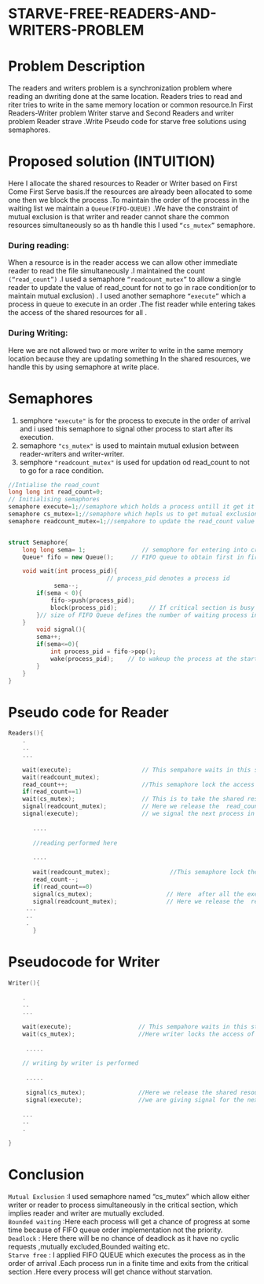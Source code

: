 # STARVE-FREE-READERS-AND-WRITERS-PROBLEM
# Problem Description
The readers and writers problem is a  synchronization problem where reading an dwriting done at the same location. Readers tries to read and riter tries to write in the same memory location or common resource.In First Readers-Writer problem Writer starve and Second Readers and writer problem Reader strave .Write Pseudo code for starve free  solutions using semaphores.
# Proposed solution (INTUITION)
Here I allocate the shared resources to Reader or Writer based on First Come First Serve basis.If the resources are already been allocated to some one then we block the process .To maintain the order of the process in the waiting list we maintain a `Queue(FIFO-QUEUE)` .We have the constraint of mutual exclusion is that writer and reader cannot share the common resources simultaneously so as th handle this I used `“cs_mutex”` semaphore.
### **During reading:**
When a resource is in the reader access we can allow other immediate reader to read the file simultaneously .I maintained the count `(“read_count”)` .I used a semaphore `“readcount_mutex”` to allow a single reader to update the value of read_count for not to go in race condition(or to maintain mutual exclusion) . 
I used another semaphore `“execute”`  which a process in queue to execute in an order .The fist reader while entering takes the access of the shared resources for all . 
### **During Writing:**
Here we are not allowed two or more writer to write in the same memory location because they are updating something In the shared resources, we handle this by using semaphore at write place.

# Semaphores
1. semphore `"execute"` is for the process to execute in the order of arrival and i used this semaphore to signal other process to start after its execution.
2. semaphore  `"cs_mutex"` is used to maintain mutual exlusion between reader-writers and writer-writer.
3. semphore ``"readcount_mutex"`` is used for updation od read_count to not to go for a race condition.

```C++
//Intialise the read_count
long long int read_count=0;
// Initialising semaphores
semaphore execute=1;//semaphore which holds a process untill it get it's execution turn from the FIFO Queue
semaphore cs_mutex=1;//semaphore which hepls us to get mutual exclusion between writer and readers(cs can operate ony one function either read ot write at a time)
semaphore readcount_mutex=1;//sempahore to update the read_count value one at a time


struct Semaphore{
    long long sema= 1;                // semophore for entering into critical section
    Queue* fifo = new Queue();     // FIFO queue to obtain first in first serve basis

    void wait(int process_pid){
                            // process_pid denotes a process id
             sema--;
        if(sema < 0){
            fifo->push(process_pid);
            block(process_pid);         // If critical section is busy we add the current invoking process to  fifi queue  
        }// size of FIFO Queue defines the number of waiting process in the queue
    }
        void signal(){
        sema++;
        if(sema<=0){
            int process_pid = fifo->pop();
            wake(process_pid);    // to wakeup the process at the starting of the queue with pid
        }
    }
}
``` 

# Pseudo code for Reader 
```C++
Readers(){
    .
    ..
    ...
    
    wait(execute);                    // This sempahore waits in this step till it turn get for execution from the FIFO QUEUE(pop(process));
    wait(readcount_mutex);
    read_count++;                     //This semaphore lock the access of read_count to update the read value one at a time 
    if(read_count==1) 
    wait(cs_mutex);                   // This is to take the shared resources by the first reader from  the consequtive readers 
    signal(readcount_mutex);          // Here we release the  read_count  access to future updation
    signal(execute);                  // we signal the next process in queue for their execution turn it may be areader or the writer
    
       ....
       
       //reading performed here
       
       ....
       
       wait(readcount_mutex);                 //This semaphore lock the access of read_count to update the read value one at a time 
       read_count--;
       if(read_count==0)  
       signal(cs_mutex);                     // Here  after all the execution of consequtive readers we release the acccess of (CS) or shared resources to tyhe                                                       writer in their turn 
       signal(readcount_mutex);              // Here we release the  read_count  access to future updation
     ...
     ..
     .
       } 
  ```     
# Pseudocode for Writer
```C++
Writer(){
    
    .
    ..
    ...
       
    wait(execute);                   // This sempahore waits in this step till it turn get for execution from the FIFO QUEUE(pop(process));
    wait(cs_mutex);                  //Here writer locks the access of shared resources for readers and other writers too. 
     
     .....
     
    // writing by writer is performed
     
     .....
     
     signal(cs_mutex);               //Here we release the shared resources by the writers for the next process
     signal(execute);                //we are giving signal for the next process from the FIFO QUEUE to be exceuted next
    
    ...
    ..
    .

} 
```




# Conclusion
`Mutual Exclusion` :I used semaphore named “cs_mutex” which allow either writer or reader to process simultaneously in the critical section, which implies reader and writer are mutually excluded.<br>
`Bounded waiting` :Here each process will get a chance of progress at some time because of FIFO queue order implementation not the priority.<br>
`Deadlock` : Here there will be no chance of deadlock as it have no cyclic requests ,mutually excluded,Bounded waiting etc.<br>
`Starve free` : I applied FIFO QUEUE which executes the process as in the order of arrival .Each process run in a finite time and exits from the critical section .Here every process will get chance without starvation.<br>

